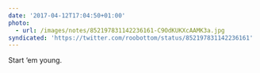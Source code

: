 ```yaml
---
date: '2017-04-12T17:04:50+01:00'
photo:
  - url: /images/notes/852197831142236161-C9OdKUKXcAAMK3a.jpg
syndicated: 'https://twitter.com/roobottom/status/852197831142236161'
---
```

Start ‘em young. 
